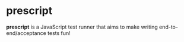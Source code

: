 # prescript

**prescript** is a JavaScript test runner that aims to make writing end-to-end/acceptance tests fun!
